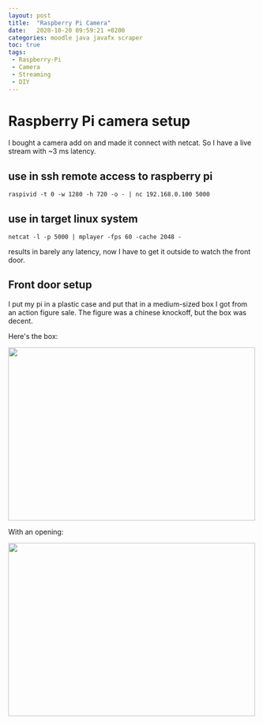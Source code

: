 ```yaml
---
layout: post
title:  "Raspberry Pi Camera"
date:   2020-10-20 09:59:21 +0200
categories: moodle java javafx scraper
toc: true
tags:
 - Raspberry-Pi
 - Camera
 - Streaming
 - DIY
---
```


# Raspberry Pi camera setup
I bought a camera add on and made it connect with netcat. So I have a live stream with ~3 ms latency. 

## use in ssh remote access to raspberry pi 
```raspivid -t 0 -w 1280 -h 720 -o - | nc 192.168.0.100 5000```

## use in target linux system
```netcat -l -p 5000 | mplayer -fps 60 -cache 2048 -```

results in barely any latency, now I have to get it outside to watch the front door. 

## Front door setup
I put my pi in a plastic case and put that in a medium-sized box I got from an action figure sale. 
The figure was a chinese knockoff, but the box was decent. 

Here's the box:

<img src="https://raw.githubusercontent.com/Rascalov/Rascalov.github.io/master/images/index.jpeg" width="500" height="350">


With an opening:

<img src="https://raw.githubusercontent.com/Rascalov/Rascalov.github.io/master/images/flatbox.jpeg" width="500" height="350">


